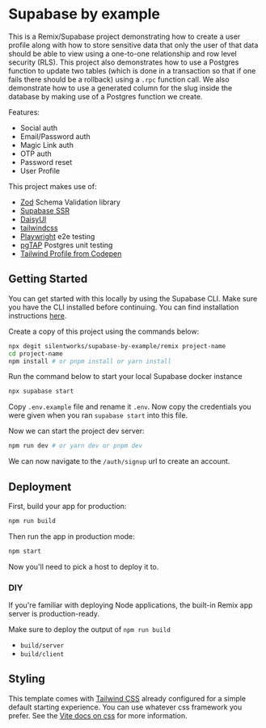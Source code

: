 # Supabase by example

This is a Remix/Supabase project demonstrating how to create a user profile along with how to store sensitive data that only the user of that data should be able to view using a one-to-one relationship and row level security (RLS). This project also demonstrates how to use a Postgres function to update two tables (which is done in a transaction so that if one fails there should be a rollback) using a `.rpc` function call. We also demonstrate how to use a generated column for the slug inside the database by making use of a Postgres function we create.

Features:

- Social auth
- Email/Password auth
- Magic Link auth
- OTP auth
- Password reset
- User Profile

This project makes use of:

- [Zod](https://zod.dev/) Schema Validation library
- [Supabase SSR](https://supabase.com/docs/guides/auth/server-side)
- [DaisyUI](https://daisyui.com/)
- [tailwindcss](https://tailwindcss.com/)
- [Playwright](https://playwright.dev/) e2e testing
- [pgTAP](https://pgtap.org/) Postgres unit testing
- [Tailwind Profile from Codepen](https://codepen.io/ScottWindon/pen/XWdbPLm)

## Getting Started

You can get started with this locally by using the Supabase CLI. Make sure you have the CLI installed before continuing. You can find installation instructions [here](https://supabase.com/docs/guides/cli).

Create a copy of this project using the commands below:

```bash
npx degit silentworks/supabase-by-example/remix project-name
cd project-name
npm install # or pnpm install or yarn install
```

Run the command below to start your local Supabase docker instance

```bash
npx supabase start
```

Copy `.env.example` file and rename it `.env`. Now copy the credentials you were given when you ran `supabase start` into this file.

Now we can start the project dev server:

```bash
npm run dev # or yarn dev or pnpm dev
```

We can now navigate to the `/auth/signup` url to create an account.

## Deployment

First, build your app for production:

```sh
npm run build
```

Then run the app in production mode:

```sh
npm start
```

Now you'll need to pick a host to deploy it to.

### DIY

If you're familiar with deploying Node applications, the built-in Remix app server is production-ready.

Make sure to deploy the output of `npm run build`

- `build/server`
- `build/client`

## Styling

This template comes with [Tailwind CSS](https://tailwindcss.com/) already configured for a simple default starting experience. You can use whatever css framework you prefer. See the [Vite docs on css](https://vitejs.dev/guide/features.html#css) for more information.
